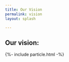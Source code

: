 ```yaml
---
title: Our Vision
permalink: vision
layout: splash

---
```

## Our vision:





<script></script>
{%- include particle.html -%}
<script>   
      particlesJS.load('particles-js', '/Page/assets/particlesjs.json', function() {
        console.log('callback - particles.js config loaded');
      })
      particlesJS.load('particles-js1', '/Page/assets/particlesjs.json', function() {
       console.log('callback - particles.js config loaded');
      })
</script>
<div class="imageright" id="particles-js"></div>
<div id="particles-js1" class="imageleft"></div>   
